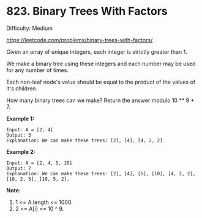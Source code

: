 # 823. Binary Trees With Factors

Difficulty: Medium

https://leetcode.com/problems/binary-trees-with-factors/

Given an array of unique integers, each integer is strictly greater than 1.

We make a binary tree using these integers and each number may be used for any number of times.

Each non-leaf node's value should be equal to the product of the values of it's children.

How many binary trees can we make?  Return the answer modulo 10 ** 9 + 7.

**Example 1:**
```
Input: A = [2, 4]
Output: 3
Explanation: We can make these trees: [2], [4], [4, 2, 2]
```
**Example 2:**
```
Input: A = [2, 4, 5, 10]
Output: 7
Explanation: We can make these trees: [2], [4], [5], [10], [4, 2, 2], [10, 2, 5], [10, 5, 2].
``` 

**Note:**

1. 1 <= A.length <= 1000.
2. 2 <= A[i] <= 10 ^ 9.
